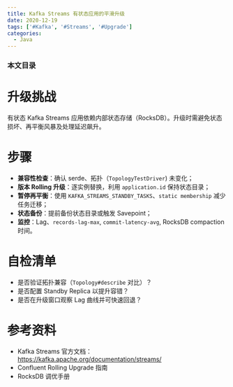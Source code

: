 ```yaml
---
title: Kafka Streams 有状态应用的平滑升级
date: 2020-12-19
tags: ['#Kafka', '#Streams', '#Upgrade']
categories:
  - Java
---
```


### 本文目录
<!-- toc -->

# 升级挑战
有状态 Kafka Streams 应用依赖内部状态存储（RocksDB）。升级时需避免状态损坏、再平衡风暴及处理延迟飙升。

# 步骤
- **兼容性检查**：确认 serde、拓扑（`TopologyTestDriver`) 未变化；
- **版本 Rolling 升级**：逐实例替换，利用 `application.id` 保持状态目录；
- **暂停再平衡**：使用 `KAFKA_STREAMS_STANDBY_TASKS`、`static membership` 减少任务迁移；
- **状态备份**：提前备份状态目录或触发 Savepoint；
- **监控**：Lag、`records-lag-max`, `commit-latency-avg`, RocksDB compaction 时间。

# 自检清单
- 是否验证拓扑兼容（`Topology#describe` 对比）？
- 是否配置 Standby Replica 以提升容错？
- 是否在升级窗口观察 Lag 曲线并可快速回退？

# 参考资料
- Kafka Streams 官方文档：https://kafka.apache.org/documentation/streams/
- Confluent Rolling Upgrade 指南
- RocksDB 调优手册
